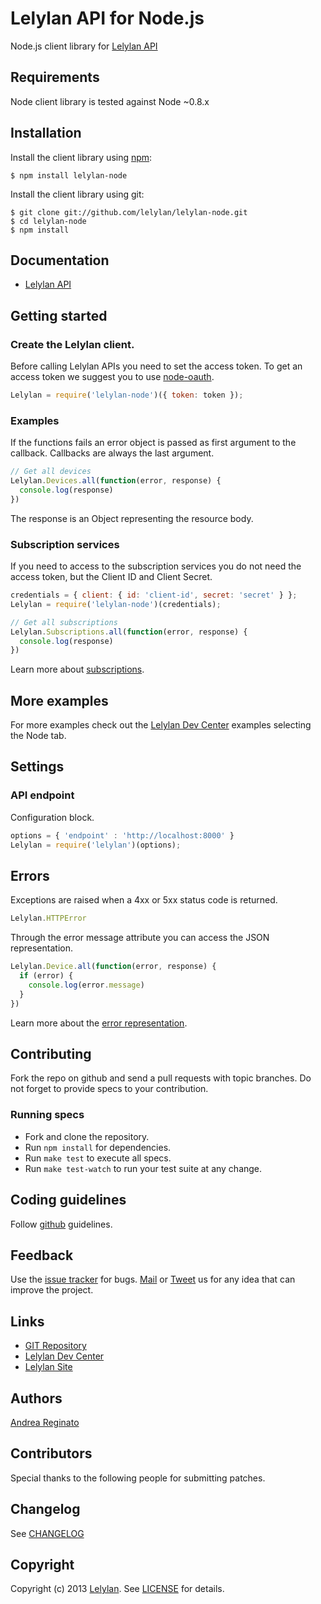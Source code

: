 # Lelylan API for Node.js

Node.js client library for [Lelylan API](http://dev.lelylan.com)


## Requirements

Node client library is tested against Node ~0.8.x


## Installation

Install the client library using [npm](http://npmjs.org/):

    $ npm install lelylan-node

Install the client library using git:

    $ git clone git://github.com/lelylan/lelylan-node.git
    $ cd lelylan-node
    $ npm install


## Documentation

* [Lelylan API](http://dev.lelylan.com)


## Getting started

### Create the Lelylan client.

Before calling Lelylan APIs you need to set the access token.
To get an access token we suggest you to use [node-oauth](https://github.com/ciaranj/node-oauth).

```javascript
Lelylan = require('lelylan-node')({ token: token });
```

### Examples

If the functions fails an error object is passed as first argument to the callback.
Callbacks are always the last argument.

```javascript
// Get all devices
Lelylan.Devices.all(function(error, response) {
  console.log(response)
})
```

The response is an Object representing the resource body.

### Subscription services

If you need to access to the subscription services you do not need the access token,
but the Client ID and Client Secret.

```javascript
credentials = { client: { id: 'client-id', secret: 'secret' } };
Lelylan = require('lelylan-node')(credentials);

// Get all subscriptions
Lelylan.Subscriptions.all(function(error, response) {
  console.log(response)
})
```

Learn more about [subscriptions](http://localhost:4000/api/realtime#get-a-subscription).


## More examples

For more examples check out the [Lelylan Dev Center](http://dev.lelylan.com#language=node)
examples selecting the Node tab.


## Settings

### API endpoint

Configuration block.

```javascript
options = { 'endpoint' : 'http://localhost:8000' }
Lelylan = require('lelylan')(options);
```


## Errors

Exceptions are raised when a 4xx or 5xx status code is returned.

```javascript
Lelylan.HTTPError
```

Through the error message attribute you can access the JSON representation.

```javascript
Lelylan.Device.all(function(error, response) {
  if (error) {
    console.log(error.message)
  }
})
```

Learn more about the [error representation](http://dev.lelylan.com/rest/core#errors).


## Contributing

Fork the repo on github and send a pull requests with topic branches. Do not forget to
provide specs to your contribution.


### Running specs

* Fork and clone the repository.
* Run `npm install` for dependencies.
* Run `make test` to execute all specs.
* Run `make test-watch` to run your test suite at any change.


## Coding guidelines

Follow [github](https://github.com/styleguide/) guidelines.


## Feedback

Use the [issue tracker](http://github.com/lelylan/lelylan-node/issues) for bugs.
[Mail](mailto:touch@lelylan.com) or [Tweet](http://twitter.com/lelylan) us for any idea that can improve the project.


## Links

* [GIT Repository](http://github.com/lelylan/lelylan-node)
* [Lelylan Dev Center](http://dev.lelylan.com)
* [Lelylan Site](http://lelylan.com)


## Authors

[Andrea Reginato](http://twitter.com/andreareginato)


## Contributors

Special thanks to the following people for submitting patches.


## Changelog

See [CHANGELOG](people/blob/master/CHANGELOG.md)


## Copyright

Copyright (c) 2013 [Lelylan](http://lelylan.com). See [LICENSE](people/blob/master/LICENSE.md) for details.
